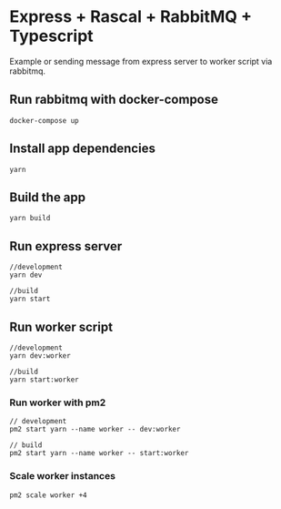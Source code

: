 # Express + Rascal + RabbitMQ + Typescript

Example or sending message from express server to worker script via rabbitmq.


## Run rabbitmq with docker-compose
```
docker-compose up
```

## Install app dependencies
```
yarn 
```

## Build the app
```
yarn build
```

## Run express server
```
//development
yarn dev

//build
yarn start
```

## Run worker script
```
//development
yarn dev:worker

//build
yarn start:worker
```

### Run worker with pm2

```
// development
pm2 start yarn --name worker -- dev:worker

// build
pm2 start yarn --name worker -- start:worker
```

### Scale worker instances
```
pm2 scale worker +4
```

